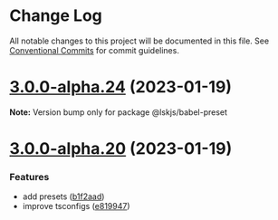 # Change Log

All notable changes to this project will be documented in this file.
See [Conventional Commits](https://conventionalcommits.org) for commit guidelines.

# [3.0.0-alpha.24](https://github.com/lskjs/lskjs/compare/v3.0.0-alpha.21...v3.0.0-alpha.24) (2023-01-19)

**Note:** Version bump only for package @lskjs/babel-preset





# [3.0.0-alpha.20](https://github.com/lskjs/babel-preset/compare/v3.0.0-alpha.18...v3.0.0-alpha.20) (2023-01-19)


### Features

* add presets ([b1f2aad](https://github.com/lskjs/babel-preset/commit/b1f2aad0df1a0bac8ad4be165b1058053d51c20e))
* improve tsconfigs ([e819947](https://github.com/lskjs/babel-preset/commit/e819947446471bef2521dd36eca22a67782adc14))
